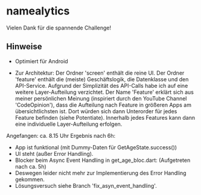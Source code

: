# namealytics

Vielen Dank für die spannende Challenge! 

## Hinweise

* Optimiert für Android

* Zur Architektur: Der Ordner 'screen' enthält die reine UI. Der Ordner 'feature' enthält die (meiste) Geschäftslogik, die Datenklasse und den API-Service. Aufgrund der Simplizität des API-Calls habe ich auf eine weitere Layer-Aufteilung verzichtet. Der Name 'Feature' erklärt sich aus meiner persönlichen Meinung (inspiriert durch den YouTube Channel 'CodeOpinion'), dass die Aufteilung nach Feature in größeren Apps am übersichtlichsten ist. Dort würden sich dann Unterorder für jedes Feature befinden (siehe Potentiate). Innerhalb jedes Features kann dann eine individuelle Layer-Aufteilung erfolgen.

Angefangen: ca. 8.15 Uhr
Ergebnis nach 6h: 
* App ist funktional (mit Dummy-Daten für GetAgeState.success())
* UI steht (außer Error Handling).
* Blocker beim Async Event Handling in get_age_bloc.dart: (Aufgetreten nach ca. 5h)
* Deswegen leider nicht mehr zur Implementierung des Error Handling gekommen.
* Lösungsversuch siehe Branch 'fix_asyn_event_handling'.
